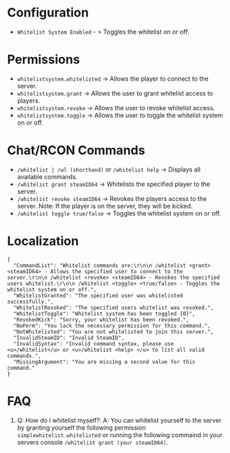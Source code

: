 # Configuration

* `Whitelist System Enabled` - > Toggles the whitelist on or off.

# Permissions
* `whitelistsystem.whitelisted` -> Allows the player to connect to the server.
* `whitelistsystem.grant` -> Allows the user to grant whitelist access to players.
* `whitelistsystem.revoke` -> Allows the user to revoke whitelist access.
* `whitelistsystem.toggle` -> Allows the user to toggle the whitelist system on or off.

# Chat/RCON Commands
* `/whitelist | /wl (shorthand)` or `/whitelist help` -> Displays all available commands.
* `/whitelist grant steamID64` -> Whitelists the specified player to the server.
* `/whitelist revoke steamID64` -> Revokes the players access to the server. Note: If the player is on the server, they will be kicked.
* `/whitelist toggle true/false` -> Toggles the whitelist system on or off.

# Localization
```
{
  "CommandList": "Whitelist commands are:\r\n\n /whitelist <grant> <steamID64> - Allows the specified user to connect to the server.\r\n\n /whitelist <revoke> <steamID64> - Revokes the specified users whitelist.\r\n\n /whitelist <toggle> <true/false> - Toggles the whitelist system on or off.",
  "WhitelistGranted": "The specified user was whitelisted successfully.",
  "WhitelistRevoked": "The specified users whitelist was revoked.",
  "WhitelistToggle": "Whitelist system has been toggled {0}",
  "RevokedKick": "Sorry, your whitelist has been revoked.",
  "NoPerm": "You lack the necessary permission for this command.",
  "NotWhitelisted": "You are not whitelisted to join this server.",
  "InvalidSteamID": "Invalid SteamID",
  "InvalidSyntax": "Invalid command syntax, please use <u>/whitelist</u> or <u>/whitelist <help> </u> to list all valid commands.",
  "MissingArgument": "You are missing a second value for this command."
}
```
# FAQ
1. Q: How do I whitelist myself?: A: You can whitelist yourself to the server by granting yourself the following permission `simplewhitelist.whitelisted` or running the following commaind in your servers console `/whitelist grant (your steamID64)`.